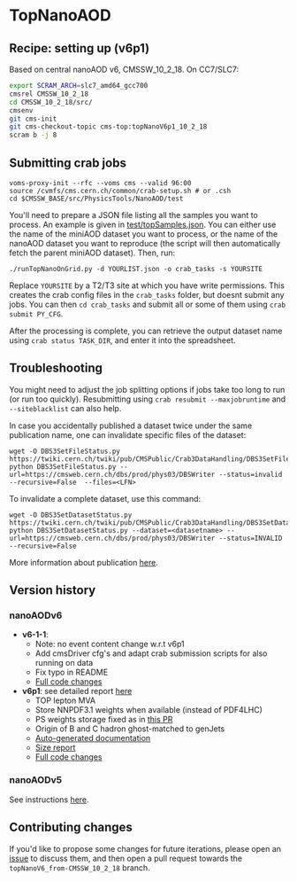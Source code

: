 # TopNanoAOD

## Recipe: setting up (v6p1)

Based on central nanoAOD v6, CMSSW_10_2_18. On CC7/SLC7:
```bash
export SCRAM_ARCH=slc7_amd64_gcc700
cmsrel CMSSW_10_2_18
cd CMSSW_10_2_18/src/
cmsenv
git cms-init
git cms-checkout-topic cms-top:topNanoV6p1_10_2_18
scram b -j 8
```

## Submitting crab jobs

```
voms-proxy-init --rfc --voms cms --valid 96:00
source /cvmfs/cms.cern.ch/common/crab-setup.sh # or .csh
cd $CMSSW_BASE/src/PhysicsTools/NanoAOD/test
```

You'll need to prepare a JSON file listing all the samples you want to process. An example is given in [test/topSamples.json](./topSamples.json). You can either use the name of the miniAOD dataset you want to process, or the name of the nanoAOD dataset you want to reproduce (the script will then automatically fetch the parent miniAOD dataset). Then, run:
```
./runTopNanoOnGrid.py -d YOURLIST.json -o crab_tasks -s YOURSITE
```
Replace `YOURSITE` by a T2/T3 site at which you have write permissions. This creates the crab config files in the `crab_tasks` folder, but doesnt submit any jobs. You can then `cd crab_tasks` and submit all or some of them using `crab submit PY_CFG`.

After the processing is complete, you can retrieve the output dataset name using `crab status TASK_DIR`, and enter it into the spreadsheet.

## Troubleshooting

You might need to adjust the job splitting options if jobs take too long to run (or run too quickly). Resubmitting using `crab resubmit --maxjobruntime` and `--siteblacklist` can also help.

In case you accidentally published a dataset twice under the same publication name, one can invalidate specific files of the dataset:
```
wget -O DBS3SetFileStatus.py https://twiki.cern.ch/twiki/pub/CMSPublic/Crab3DataHandling/DBS3SetFileStatus.py.txt
python DBS3SetFileStatus.py --url=https://cmsweb.cern.ch/dbs/prod/phys03/DBSWriter --status=invalid --recursive=False  --files=<LFN>
```
To invalidate a complete dataset, use this command:
```
wget -O DBS3SetDatasetStatus.py https://twiki.cern.ch/twiki/pub/CMSPublic/Crab3DataHandling/DBS3SetDatasetStatus.py.txt
python DBS3SetDatasetStatus.py --dataset=<datasetname> --url=https://cmsweb.cern.ch/dbs/prod/phys03/DBSWriter --status=INVALID --recursive=False
```
More information about publication [here](https://twiki.cern.ch/twiki/bin/view/CMSPublic/Crab3DataHandling#Changing_a_dataset_or_file_statu).

## Version history

### nanoAODv6

- **v6-1-1**:
    - Note: no event content change w.r.t v6p1
    - Add cmsDriver cfg's and adapt crab submission scripts for also running on data
    - Fix typo in README
    - [Full code changes](https://github.com/cms-top/cmssw/compare/CMSSW_10_2_18...topNanoV6-1-1_10_2_18)
- **v6p1**: see detailed report [here](https://indico.cern.ch/event/921985/contributions/3873532/attachments/2043975/3423837/200525_topNanoV6p1.pdf)
    - TOP lepton MVA
    - Store NNPDF3.1 weights when available (instead of PDF4LHC)
    - PS weights storage fixed as in [this PR](https://github.com/cms-nanoAOD/cmssw/pull/506)
    - Origin of B and C hadron ghost-matched to genJets
    - [Auto-generated documentation](https://swertz.web.cern.ch/swertz/TMG/TopNano/TopNanoV6p1/doc_topNanoV6p1.html)
    - [Size report](https://swertz.web.cern.ch/swertz/TMG/TopNano/TopNanoV6p1/report_topNanoV6p1.html)
    - [Full code changes](https://github.com/cms-top/cmssw/compare/CMSSW_10_2_18...topNanoV6p1_10_2_18)


### nanoAODv5

See instructions [here](https://github.com/demuller/privNanoAOD).

## Contributing changes

If you'd like to propose some changes for future iterations, please open an [issue](https://github.com/cms-top/cmssw/issues) to discuss them, and then open a pull request towards the `topNanoV6_from-CMSSW_10_2_18` branch.
